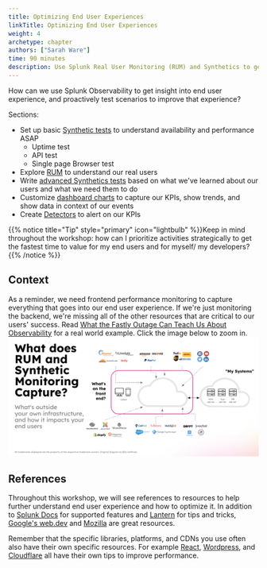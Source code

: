 ```yaml
---
title: Optimizing End User Experiences
linkTitle: Optimizing End User Experiences
weight: 4
archetype: chapter
authors: ["Sarah Ware"]
time: 90 minutes
description: Use Splunk Real User Monitoring (RUM) and Synthetics to get insight into end user experience, and proactively test scenarios to improve that experience.
---
```


How can we use Splunk Observability to get insight into end user experience, and proactively test scenarios to improve that experience?

Sections:

- Set up basic [Synthetic tests](./1-synthetics/_index.md) to understand availability and performance ASAP
   - Uptime test
   - API test
   - Single page Browser test
- Explore [RUM](./2-rum/_index.md) to understand our real users
- Write [advanced Synthetics tests](./3-advanced-synthetics/_index.md) based on what we've learned about our users and what we need them to do
- Customize [dashboard charts](./4-dashboards/_index.md) to capture our KPIs, show trends, and show data in context of our events
- Create [Detectors](./5-detectors/_index.md) to alert on our KPIs

{{% notice title="Tip" style="primary"  icon="lightbulb" %}}Keep in mind throughout the workshop: how can I prioritize activities strategically to get the fastest time to value for my end users and for myself/ my developers?{{% /notice %}}

## Context

As a reminder, we need frontend performance monitoring to capture everything that goes into our end user experience. If we're just monitoring the backend, we're missing all of the other resources that are critical to our users' success. Read [What the Fastly Outage Can Teach Us About Observability](https://www.splunk.com/en_us/blog/devops/what-the-fastly-outage-can-teach-us-about-observability.html) for a real world example. Click the image below to zoom in.
![What goes into the front end](./_img/frontend.png)

## References

Throughout this workshop, we will see references to resources to help further understand end user experience and how to optimize it. In addition to [Splunk Docs](https://docs.splunk.com/observability/en/rum/intro-to-rum.html) for supported features and [Lantern](https://lantern.splunk.com/Observability/UCE/Optimized_experiences) for tips and tricks, [Google's web.dev](https://web.dev/) and [Mozilla](https://developer.mozilla.org/en-US/docs/Learn/Performance) are great resources. 

Remember that the specific libraries, platforms, and CDNs you use often also have their own specific resources. For example [React](https://react.dev/reference/react/useCallback#skipping-re-rendering-of-components), [Wordpress](https://wpengine.com/support/troubleshooting-high-time-first-byte-ttfb/), and [Cloudflare](https://community.cloudflare.com/t/improving-time-to-first-byte-ttfb-with-cloudflare/390367) all have their own tips to improve performance.
